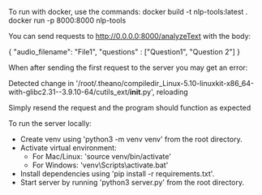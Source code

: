 To run with docker, use the commands:
docker build -t nlp-tools:latest .
docker run -p 8000:8000 nlp-tools

You can send requests to http://0.0.0.0:8000/analyzeText with the body:

{
"audio_filename": "File1",
"questions" : ["Question1", "Question 2"]
}

When after sending the first request to the server you may get an error:

Detected change in '/root/.theano/compiledir_Linux-5.10-linuxkit-x86_64-with-glibc2.31--3.9.10-64/cutils_ext/__init__.py', reloading

Simply resend the request and the program should function as expected

To run the server locally:
- Create venv using 'python3 -m venv venv' from the root directory.
- Activate virtual environment:
    - For Mac/Linux: 'source venv/bin/activate'
    - For Windows: 'venv\Scripts\activate.bat'
- Install dependencies using 'pip install -r requirements.txt'.
- Start server by running 'python3 server.py' from the root directory.